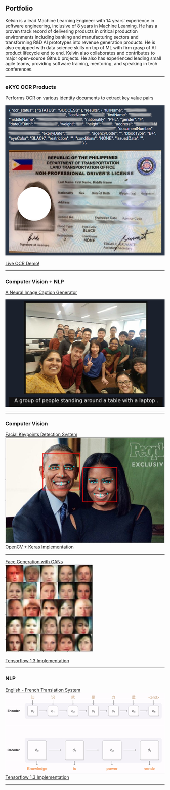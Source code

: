 ## Portfolio
Kelvin is a lead Machine Learning Engineer with 14 years’ experience in software engineering, inclusive of 8 years in Machine Learning. He has a proven track record of delivering products in critical production environments including banking and manufacturing sectors and transforming R&D AI prototypes into revenue generation products. He is also equipped with data science skills on top of ML with firm grasp of AI product lifecycle end to end. Kelvin also collaborates and contributes to major open-source Github projects. He also has experienced leading small agile teams, providing software training, mentoring, and speaking in tech conferences.  


---

### eKYC OCR Products
Performs OCR on various identity documents to extract key value pairs  

<img src="images/sample_phdl.png?raw=true"/>  

[Live OCR Demo!](https://phdl.kelvink.click)

---

### Computer Vision + NLP 
[A Neural Image Caption Generator](/pdf/image-captioning.pdf)
  
<img src="images/test1.jpg?raw=true"/>
  

---

### Computer Vision
[Facial Keypoints Detection System](https://github.com/kelvinAI/aind-cv-facialkeypoints/blob/master/CV_project.ipynb)
<img src="images/facial-keypoints-1.jpg?raw=true"/>  
[OpenCV + Keras Implementation](https://github.com/kelvinAI/aind-cv-facialkeypoints/blob/master/CV_project.ipynb)

---


[Face Generation with GANs](https://github.com/kelvinAI/deep-learning/blob/master/face_generation/dlnd_face_generation.ipynb)  
<img src="images/face-generation-gans.jpg?raw=true"/>  
  
[Tensorflow 1.3 Implementation](https://github.com/kelvinAI/deep-learning/blob/master/face_generation/dlnd_face_generation.ipynb)


---

### NLP

[English - French Translation System](https://github.com/kelvinAI/deep-learning/blob/master/language-translation/dlnd_language_translation.ipynb)  
<img src="images/nmt-model-fast.gif?raw=true"/>  
[Tensorflow 1.3 Implementation](https://github.com/kelvinAI/deep-learning/blob/master/language-translation/dlnd_language_translation.ipynb)

---




